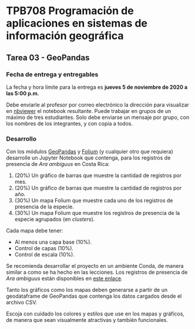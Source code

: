 # TPB708 Programación de aplicaciones en sistemas de información geográfica
## Tarea 03 - GeoPandas

### Fecha de entrega y entregables
La fecha y hora límite para la entrega es **jueves 5 de noviembre de 2020 a las 5:00 p.m.**

Debe enviarle al profesor por correo electrónico la dirección para visualizar en [nbviewer](https://nbviewer.jupyter.org/) el notebook resultante. Puede trabajar en grupos de un máximo de tres estudiantes. Solo debe enviarse un mensaje por grupo, con los nombres de los integrantes, y con copia a todos. 

### Desarrollo
Con los módulos [GeoPandas](https://geopandas.org/) y [Folium](https://python-visualization.github.io/folium/) (y cualquier otro que requiera) desarrolle un Jupyter Notebook que contenga, para los registros de presencia de *Ara ambiguus* en Costa Rica:

1. (20%) Un gráfico de barras que muestre la cantidad de registros por mes.
2. (20%) Un gráfico de barras que muestre la cantidad de registros por año.
3. (30%) Un mapa Folium que muestre cada uno de los registros de presencia de la especie.
4. (30%) Un mapa Folium que muestre los registros de presencia de la especie agrupados (en *clusters*).

Cada mapa debe tener:
- Al menos una capa base (10%).
- Control de capas (10%).
- Control de escala (10%).

Se recomienda desarrollar el proyecto en un ambiente Conda, de manera similar a como se ha hecho en las lecciones. Los registros de presencia de *Ara ambiguus* están disponibles en [este enlace](https://github.com/tpb708-programacionsig-2020/tarea-03-geopandas/blob/main/datos/ara-ambiguus-cr.csv).

Tanto los gráficos como los mapas deben generarse a partir de un geodataframe de GeoPandas que contenga los datos cargados desde el archivo CSV.

Escoja con cuidado los colores y estilos que use en los mapas y gráficos, de manera que sean visualmente atractivas y también funcionales.
